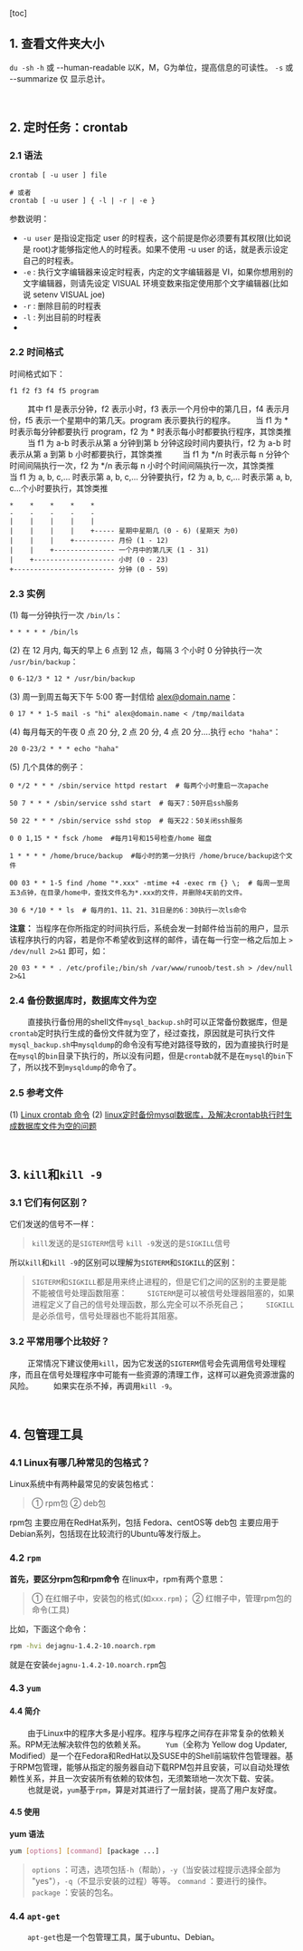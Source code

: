 [toc]




## 1. 查看文件夹大小
`du -sh` 
`-h` 或 --human-readable    以K，M，G为单位，提高信息的可读性。
`-s` 或 --summarize 仅      显示总计。



&emsp;&emsp; 
&emsp;&emsp; 
## 2. 定时任务：crontab
### 2.1 语法
```shell
crontab [ -u user ] file

# 或者
crontab [ -u user ] { -l | -r | -e }
```
参数说明：
* `-u user` 是指设定指定 user 的时程表，这个前提是你必须要有其权限(比如说是 root)才能够指定他人的时程表。如果不使用 -u user 的话，就是表示设定自己的时程表。
* `-e` : 执行文字编辑器来设定时程表，内定的文字编辑器是 VI，如果你想用别的文字编辑器，则请先设定 VISUAL 环境变数来指定使用那个文字编辑器(比如说 setenv VISUAL joe)
* `-r` : 删除目前的时程表
* `-l` : 列出目前的时程表
* 
### 2.2 时间格式
时间格式如下：
```
f1 f2 f3 f4 f5 program
```
&emsp;&emsp; 其中 f1 是表示分钟，f2 表示小时，f3 表示一个月份中的第几日，f4 表示月份，f5 表示一个星期中的第几天。program 表示要执行的程序。
&emsp;&emsp; 当 f1 为 * 时表示每分钟都要执行 program，f2 为 * 时表示每小时都要执行程序，其馀类推
&emsp;&emsp; 当 f1 为 a-b 时表示从第 a 分钟到第 b 分钟这段时间内要执行，f2 为 a-b 时表示从第 a 到第 b 小时都要执行，其馀类推
&emsp;&emsp; 当 f1 为 */n 时表示每 n 分钟个时间间隔执行一次，f2 为 */n 表示每 n 小时个时间间隔执行一次，其馀类推
&emsp;&emsp; 当 f1 为 a, b, c,... 时表示第 a, b, c,... 分钟要执行，f2 为 a, b, c,... 时表示第 a, b, c...个小时要执行，其馀类推
```
*    *    *    *    *
-    -    -    -    -
|    |    |    |    |
|    |    |    |    +----- 星期中星期几 (0 - 6) (星期天 为0)
|    |    |    +---------- 月份 (1 - 12) 
|    |    +--------------- 一个月中的第几天 (1 - 31)
|    +-------------------- 小时 (0 - 23)
+------------------------- 分钟 (0 - 59)
```
### 2.3 实例
(1) 每一分钟执行一次 `/bin/ls`：
```shell
* * * * * /bin/ls
```
(2) 在 12 月内, 每天的早上 6 点到 12 点，每隔 3 个小时 0 分钟执行一次 `/usr/bin/backup`：
```shell
0 6-12/3 * 12 * /usr/bin/backup
```
(3) 周一到周五每天下午 5:00 寄一封信给 alex@domain.name：
```shell
0 17 * * 1-5 mail -s "hi" alex@domain.name < /tmp/maildata
```
(4) 每月每天的午夜 0 点 20 分, 2 点 20 分, 4 点 20 分....执行 `echo "haha"`：
```shell
20 0-23/2 * * * echo "haha"
```
(5) 几个具体的例子：
```shell
0 */2 * * * /sbin/service httpd restart  # 每两个小时重启一次apache 

50 7 * * * /sbin/service sshd start  # 每天7：50开启ssh服务 

50 22 * * * /sbin/service sshd stop  # 每天22：50关闭ssh服务 

0 0 1,15 * * fsck /home  #每月1号和15号检查/home 磁盘 

1 * * * * /home/bruce/backup  #每小时的第一分执行 /home/bruce/backup这个文件 

00 03 * * 1-5 find /home "*.xxx" -mtime +4 -exec rm {} \;  # 每周一至周五3点钟，在目录/home中，查找文件名为*.xxx的文件，并删除4天前的文件。

30 6 */10 * * ls  # 每月的1、11、21、31日是的6：30执行一次ls命令
```
**注意：** 当程序在你所指定的时间执行后，系统会发一封邮件给当前的用户，显示该程序执行的内容，若是你不希望收到这样的邮件，请在每一行空一格之后加上 `> /dev/null 2>&1` 即可，如：
```shell
20 03 * * * . /etc/profile;/bin/sh /var/www/runoob/test.sh > /dev/null 2>&1 
```
### 2.4 备份数据库时，数据库文件为空
&emsp;&emsp; 直接执行备份用的shell文件`mysql_backup.sh`时可以正常备份数据库，但是`crontab`定时执行生成的备份文件就为空了，经过查找，原因就是可执行文件`mysql_backup.sh`中`mysqldump`的命令没有写绝对路径导致的，因为直接执行时是在`mysql`的`bin`目录下执行的，所以没有问题，但是`cronta`b就不是在`mysql`的`bin`下了，所以找不到`mysqldump`的命令了。

### 2.5 参考文件
(1) [Linux crontab 命令](https://www.runoob.com/linux/linux-comm-crontab.html)
(2) [linux定时备份mysql数据库，及解决crontab执行时生成数据库文件为空的问题](https://www.cnblogs.com/wanghaitao/p/9440332.html)



&emsp;&emsp; 
&emsp;&emsp; 
## 3. `kill`和`kill -9`
### 3.1  它们有何区别？
它们发送的信号不一样：
> `kill`发送的是`SIGTERM`信号
> `kill -9`发送的是`SIGKILL`信号
> 
所以`kill`和`kill -9`的区别可以理解为`SIGTERM`和`SIGKILL`的区别：
> `SIGTERM`和`SIGKILL`都是用来终止进程的，但是它们之间的区别的主要是能不能被信号处理函数阻塞：
> &emsp;&emsp; `SIGTERM`是可以被信号处理器阻塞的，如果进程定义了自己的信号处理函数，那么完全可以不杀死自己；
> &emsp;&emsp; `SIGKILL`是必杀信号，信号处理器也不能将其阻塞。
> 
### 3.2 平常用哪个比较好？
&emsp;&emsp; 正常情况下建议使用`kill`，因为它发送的`SIGTERM`信号会先调用信号处理程序，而且在信号处理程序中可能有一些资源的清理工作，这样可以避免资源泄露的风险。
&emsp;&emsp; 如果实在杀不掉，再调用`kill -9`。



&emsp;&emsp; 
&emsp;&emsp; 
## 4. 包管理工具
### 4.1 Linux有哪几种常见的包格式？
Linux系统中有两种最常见的安装包格式：
> ① rpm包 
> ② deb包
> 
rpm包 主要应用在RedHat系列，包括 Fedora、centOS等
deb包 主要应用于Debian系列，包括现在比较流行的Ubuntu等发行版上。 

### 4.2  `rpm`
**首先，要区分rpm包和rpm命令**
在linux中，rpm有两个意思：
> ① 在红帽子中，安装包的格式(如`xxx.rpm`)；
> ② 红帽子中，管理rpm包的命令(工具)
> 
比如，下面这个命令：
```bash
rpm -hvi dejagnu-1.4.2-10.noarch.rpm 
```
就是在安装`dejagnu-1.4.2-10.noarch.rpm`包

### 4.3 `yum`
#### 4.4 简介
&emsp;&emsp; 由于Linux中的程序大多是小程序。程序与程序之间存在非常复杂的依赖关系。RPM无法解决软件包的依赖关系。
&emsp;&emsp; `Yum`（全称为 Yellow dog Updater, Modified）是一个在Fedora和RedHat以及SUSE中的Shell前端软件包管理器。基于RPM包管理，能够从指定的服务器自动下载RPM包并且安装，可以自动处理依赖性关系，并且一次安装所有依赖的软体包，无须繁琐地一次次下载、安装。
&emsp;&emsp; 也就是说，`yum`基于`rpm`，算是对其进行了一层封装，提高了用户友好度。

#### 4.5 使用
**yum 语法**
```bash
yum [options] [command] [package ...]
```
> `options` ：可选，选项包括`-h`（帮助），`-y`（当安装过程提示选择全部为 "yes"），`-q`（不显示安装的过程）等等。
> `command` ：要进行的操作。
> `package` ：安装的包名。
> 


### 4.4 `apt-get`
&emsp;&emsp; `apt-get`也是一个包管理工具，属于ubuntu、Debian。